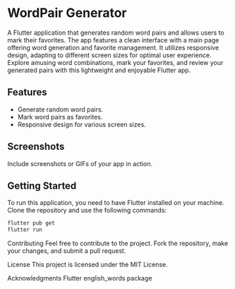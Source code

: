 
# WordPair Generator

A Flutter application that generates random word pairs and allows users to mark their favorites. The app features a clean interface with a main page offering word generation and favorite management. It utilizes responsive design, adapting to different screen sizes for optimal user experience. Explore amusing word combinations, mark your favorites, and review your generated pairs with this lightweight and enjoyable Flutter app.

## Features

- Generate random word pairs.
- Mark word pairs as favorites.
- Responsive design for various screen sizes.

## Screenshots

Include screenshots or GIFs of your app in action.

## Getting Started

To run this application, you need to have Flutter installed on your machine. Clone the repository and use the following commands:

```bash
flutter pub get
flutter run
````
Contributing
Feel free to contribute to the project. Fork the repository, make your changes, and submit a pull request.

License
This project is licensed under the MIT License.

Acknowledgments
Flutter
english_words package
